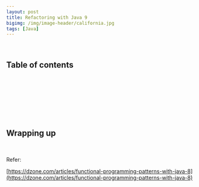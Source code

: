 ```yaml
---
layout: post
title: Refactoring with Java 9
bigimg: /img/image-header/california.jpg
tags: [Java]
---
```




<br>

## Table of contents




<br>

## 






<br>

## 





<br>

## Wrapping up




<br>

Refer:

[https://dzone.com/articles/functional-programming-patterns-with-java-8](https://dzone.com/articles/functional-programming-patterns-with-java-8)


